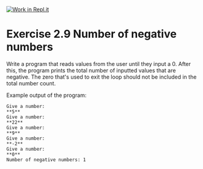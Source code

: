 [![Work in Repl.it](https://classroom.github.com/assets/work-in-replit-14baed9a392b3a25080506f3b7b6d57f295ec2978f6f33ec97e36a161684cbe9.svg)](https://classroom.github.com/online_ide?assignment_repo_id=6463358&assignment_repo_type=AssignmentRepo)
# Exercise 2.9 Number of negative numbers

Write a program that reads values from the user until they input a 0. After this, the program prints the total number of inputted values that are negative. The zero that's used to exit the loop should not be included in the total number count.

Example output of the program:

```plaintext
Give a number:
**5**
Give a number:
**22**
Give a number:
**9**
Give a number:
**-2**
Give a number:
**0**
Number of negative numbers: 1
```
